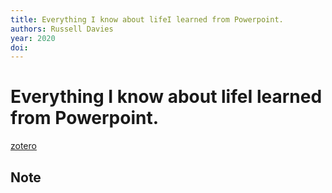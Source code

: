 ```yaml
---
title: Everything I know about lifeI learned from Powerpoint.
authors: Russell Davies
year: 2020
doi: 
---
```


# Everything I know about lifeI learned from Powerpoint.

[zotero](zotero://select/items/@davies2021)

## Note